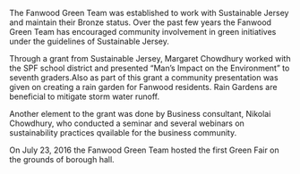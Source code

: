 The Fanwood Green Team was established to work with Sustainable Jersey and maintain their Bronze status.  Over the past few years the Fanwood Green Team has encouraged community involvement in green initiatives under the guidelines of Sustainable Jersey.

Through a grant from Sustainable Jersey, Margaret Chowdhury worked with the SPF school district and presented “Man’s Impact on the Environment” to seventh graders.Also as part of this grant a community presentation was given on creating a rain garden for Fanwood residents.  Rain Gardens are beneficial to mitigate storm water runoff.

Another element to the grant was done by Business consultant, Nikolai Chowdhury, who conducted a seminar and several webinars on sustainability practices qvailable for the business community. 

On July 23, 2016 the Fanwood Green Team hosted the first Green Fair on the grounds of borough hall.
